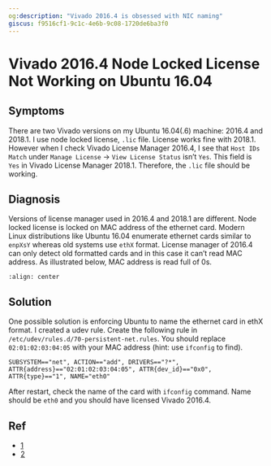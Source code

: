 ```yaml
---
og:description: "Vivado 2016.4 is obsessed with NIC naming"
giscus: f9516cf1-9c1c-4e6b-9c08-1720de6ba3f0
---
```


# Vivado 2016.4 Node Locked License Not Working on Ubuntu 16.04

## Symptoms

There are two Vivado versions on my Ubuntu 16.04(.6) machine: 2016.4 and 2018.1.
I use node locked license, `.lic` file. License works fine with 2018.1. However
when I check Vivado License Manager 2016.4, I see that `Host IDs Match` under
`Manage License` → `View License Status` isn’t `Yes`. This field is `Yes` in
Vivado License Manager 2018.1. Therefore, the `.lic` file should be working.

## Diagnosis

Versions of license manager used in 2016.4 and 2018.1 are different. Node locked
license is locked on MAC address of the ethernet card. Modern Linux
distributions like Ubuntu 16.04 enumerate ethernet cards similar to `enpXsY`
whereas old systems use `ethX` format. License manager of 2016.4 can only detect
old formatted cards and in this case it can’t read MAC address. As illustrated
below, MAC address is read full of 0s.

```{figure} assets/vivado-20164-node-locked.png
:align: center
```

## Solution

One possible solution is enforcing Ubuntu to name the ethernet card in ethX
format. I created a udev rule. Create the following rule in
`/etc/udev/rules.d/70-persistent-net.rules`. You should replace
`02:01:02:03:04:05` with your MAC address (hint: use `ifconfig` to find).

```text
SUBSYSTEM=="net", ACTION=="add", DRIVERS=="?*", ATTR{address}=="02:01:02:03:04:05", ATTR{dev_id}=="0x0", ATTR{type}=="1", NAME="eth0"
```

After restart, check the name of the card with `ifconfig` command. Name should
be `eth0` and you should have licensed Vivado 2016.4.

## Ref

- [1](https://www.xilinx.com/support/answers/60510.html)
- [2](https://askubuntu.com/a/785442)

